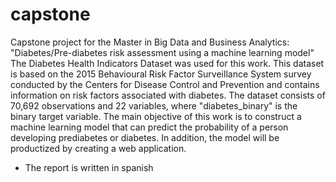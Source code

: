 # capstone
Capstone project for the Master in Big Data and Business Analytics: "Diabetes/Pre-diabetes risk assessment using a machine learning model"
The Diabetes Health Indicators Dataset was used for this work. This dataset is based on the 2015 Behavioural Risk Factor Surveillance System survey conducted by the Centers for Disease Control and Prevention and contains information on risk factors associated with diabetes.
The dataset consists of 70,692 observations and 22 variables, where "diabetes_binary" is the binary target variable.
The main objective of this work is to construct a machine learning model that can predict the probability of a person developing prediabetes or diabetes. In addition, the model will be productized by creating a web application.

* The report is written in spanish
